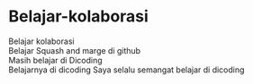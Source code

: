 # Belajar-kolaborasi
Belajar kolaborasi  
Belajar Squash and marge di github  
Masih belajar di Dicoding  
Belajarnya di dicoding
Saya selalu semangat belajar di dicoding
